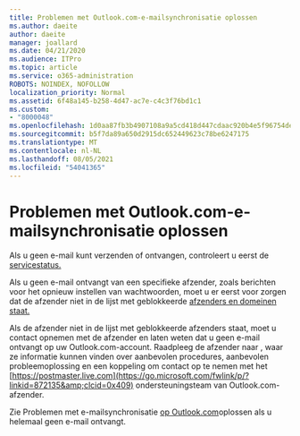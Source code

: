 ```yaml
---
title: Problemen met Outlook.com-e-mailsynchronisatie oplossen
ms.author: daeite
author: daeite
manager: joallard
ms.date: 04/21/2020
ms.audience: ITPro
ms.topic: article
ms.service: o365-administration
ROBOTS: NOINDEX, NOFOLLOW
localization_priority: Normal
ms.assetid: 6f48a145-b258-4d47-ac7e-c4c3f76bd1c1
ms.custom:
- "8000048"
ms.openlocfilehash: 1d0aa87fb3b4907108a9a5cd418d447cdaac920b4e5f96754dec2d0bd354b92d
ms.sourcegitcommit: b5f7da89a650d2915dc652449623c78be6247175
ms.translationtype: MT
ms.contentlocale: nl-NL
ms.lasthandoff: 08/05/2021
ms.locfileid: "54041365"
---
```

# <a name="fix-outlookcom-email-sync-issues"></a>Problemen met Outlook.com-e-mailsynchronisatie oplossen

Als u geen e-mail kunt verzenden of ontvangen, controleert u eerst de [servicestatus.](https://go.microsoft.com/fwlink/p/?linkid=837482&amp;clcid=0x409)
  
Als u geen e-mail ontvangt van een specifieke afzender, zoals berichten voor het opnieuw instellen van wachtwoorden, moet u er eerst voor zorgen dat de afzender niet in de lijst met geblokkeerde [afzenders en domeinen staat.](https://outlook.live.com/mail/options/mail/junkEmail/blockedSendersAndDomains)
  
Als de afzender niet in de lijst met geblokkeerde afzenders staat, moet u contact opnemen met de afzender en laten weten dat u geen e-mail ontvangt op uw Outlook.com-account. Raadpleeg de afzender naar , waar ze informatie kunnen vinden over aanbevolen procedures, aanbevolen probleemoplossing en een koppeling om contact op te nemen met het [https://postmaster.live.com](https://go.microsoft.com/fwlink/p/?linkid=872135&amp;clcid=0x409) ondersteuningsteam van Outlook.com-afzender.
  
Zie Problemen met e-mailsynchronisatie [op Outlook.com](https://support.office.com/article/d39e3341-8d79-4bf1-b3c7-ded602233642?wt.mc_id=Office_Outlook_com_Alchemy)oplossen als u helemaal geen e-mail ontvangt.